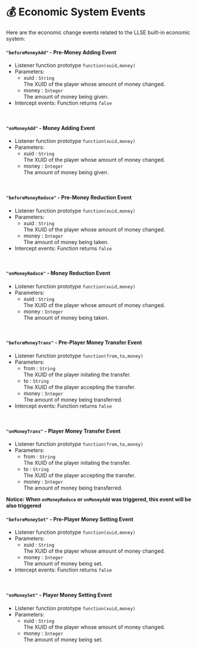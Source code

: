 # 💰 Economic System Events

Here are the economic change events related to the LLSE built-in economic system:

#### `"beforeMoneyAdd"` - Pre-Money Adding Event

- Listener function prototype 
  `function(xuid,money)`
- Parameters: 
  - xuid : `String`  
    The XUID of the player whose amount of money changed.
  - money : `Integer`  
    The amount of money being given.
- Intercept events: Function returns `false`

<br>

#### `"onMoneyAdd"` - Money Adding Event

- Listener function prototype 
  `function(xuid,money)`
- Parameters: 
  - xuid : `String`  
    The XUID of the player whose amount of money changed.
  - money : `Integer`  
    The amount of money being given.

<br>

#### `"beforeMoneyReduce"` - Pre-Money Reduction Event

- Listener function prototype 
  `function(xuid,money)`
- Parameters: 
  - xuid : `String`  
    The XUID of the player whose amount of money changed.
  - money : `Integer`  
    The amount of money being taken.
- Intercept events: Function returns `false`

<br>

#### `"onMoneyReduce"` - Money Reduction Event

- Listener function prototype 
  `function(xuid,money)`
- Parameters: 
  - xuid : `String`  
    The XUID of the player whose amount of money changed.
  - money : `Integer`  
    The amount of money being taken.

<br>

#### `"beforeMoneyTrans"` - Pre-Player Money Transfer Event

- Listener function prototype 
  `function(from,to,money)`
- Parameters: 
  - from : `String`  
    The XUID of the player initating the transfer.
  - to : `String`  
    The XUID of the player accepting the transfer.
  - money : `Integer`  
    The amount of money being transferred.
- Intercept events: Function returns `false`

<br>

#### `"onMoneyTrans"` - Player Money Transfer Event

- Listener function prototype 
  `function(from,to,money)`
- Parameters: 
  - from : `String`  
    The XUID of the player initating the transfer.
  - to : `String`  
    The XUID of the player accepting the transfer.
  - money : `Integer`  
    The amount of money being transferred.

**Notice: When `onMoneyReduce` or `onMoneyAdd` was triggered, this event will be also triggered**
<br>

#### `"beforeMoneySet"` - Pre-Player Money Setting Event

- Listener function prototype 
  `function(xuid,money)`
- Parameters: 
  - xuid : `String`  
    The XUID of the player whose amount of money changed.
  - money : `Integer`  
    The amount of money being set.
- Intercept events: Function returns `false`

<br>

#### `"onMoneySet"` - Player Money Setting Event

- Listener function prototype 
  `function(xuid,money)`
- Parameters: 
  - xuid : `String`  
    The XUID of the player whose amount of money changed.
  - money : `Integer`  
    The amount of money being set.

<br>
